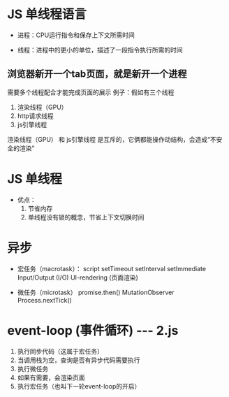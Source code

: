 # JS 单线程语言

- 进程：CPU运行指令和保存上下文所需时间

- 线程：进程中的更小的单位，描述了一段指令执行所需的时间

## 浏览器新开一个tab页面，就是新开一个进程
需要多个线程配合才能完成页面的展示
例子：假如有三个线程
1. 渲染线程（GPU）
2. http请求线程
3. js引擎线程

渲染线程（GPU） 和 js引擎线程 是互斥的，它俩都能操作动结构，会造成“不安全的渲染” 

# JS 单线程
- 优点：
    1. 节省内存
    2. 单线程没有锁的概念，节省上下文切换时间

# 异步
- 宏任务（macrotask）：
    script
    setTimeout
    setInterval
    setImmediate
    Input/Output (I/O)
    UI-rendering (页面渲染)

- 微任务（microtask）
    promise.then()
    MutationObserver
    Process.nextTick()



# event-loop (事件循环) --- 2.js
1. 执行同步代码（这属于宏任务）
2. 当调用栈为空，查询是否有异步代码需要执行
3. 执行微任务
4. 如果有需要，会渲染页面
5. 执行宏任务（也叫下一轮event-loop的开启）
